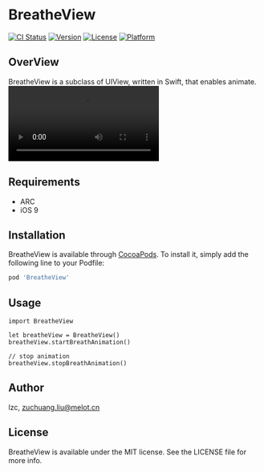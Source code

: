 # BreatheView

[![CI Status](https://img.shields.io/travis/lzc/BreatheView.svg?style=flat)](https://travis-ci.org/lzc/BreatheView)
[![Version](https://img.shields.io/cocoapods/v/BreatheView.svg?style=flat)](https://cocoapods.org/pods/BreatheView)
[![License](https://img.shields.io/cocoapods/l/BreatheView.svg?style=flat)](https://cocoapods.org/pods/BreatheView)
[![Platform](https://img.shields.io/cocoapods/p/BreatheView.svg?style=flat)](https://cocoapods.org/pods/BreatheView)

## OverView
BreatheView is a subclass of UIView, written in Swift, that enables animate.
![Watch the video](/Users/macmini/Desktop/心跳.mp4)


## Requirements
- ARC
- iOS 9

## Installation

BreatheView is available through [CocoaPods](https://cocoapods.org). To install
it, simply add the following line to your Podfile:

```ruby
pod 'BreatheView'
```

## Usage
```
import BreatheView

let breatheView = BreatheView()
breatheView.startBreathAnimation()

// stop animation
breatheView.stopBreathAnimation()
```

## Author

lzc, zuchuang.liu@melot.cn

## License

BreatheView is available under the MIT license. See the LICENSE file for more info.
